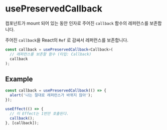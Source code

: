 # usePreservedCallback

컴포넌트가 mount 되어 있는 동안 인자로 주어진 `callback` 함수의 레퍼런스를 보존합니다.

주어진 `callback`을 React의 `Ref` 로 감싸서 레퍼런스를 보존합니다.

```ts
const callback = usePreservedCallback<Callback>(
  // 레퍼런스를 보존할 함수 (타입: Callback)
  callback
);
```

## Example

```ts
const callback = usePreservedCallback(() => {
  alert('나는 절대로 레퍼런스가 바뀌지 않아');
});

useEffect(() => {
  // 이 Effect는 1번만 호출된다.
  callback();
}, [callback]);
```
